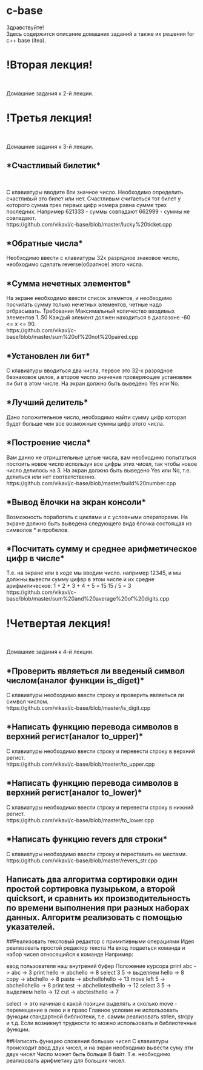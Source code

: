 # c-base

<p>Здравствуйте!<br>
Здесь содержится описание домашних заданий а также их решения for c++ base (itea).<br></p>
<h1>!Вторая лекция!</h1><br>
<p>Домашние задания к 2-й лекции.</p>
<h1>!Третья лекция!</h1><br>
<p>Домашние задания к 3-й лекции.</p>
<h2>*Счастливый билетик*</h2><br>
<p>С клавиатуры вводите 6ти значное число. Необходимо определить счастливый это билет или нет. Счастливым считаеться тот билет у которого сумма трех первых цифр номера равна сумме трех последних.
Например 621333 - суммы совпадают 662999 - суммы не совпадают.<br>
https://github.com/vikavl/c-base/blob/master/lucky%20ticket.cpp </p>

<h2>*Обратные числа*<br></h2>
<p>Необходимо ввести с клавиатуры 32х разрядное знаковое число, необходимо сделать reverse(обратное) этого числа.</p>

<h2>*Сумма нечетных элементов*<br></h2>
<p>На экране необходимо ввести список элемнтов, и необходимо посчитать сумму только нечетных элементов, четные надо отбрасывать. Требования Максимальный количество вводимых элементов 1..50 Каждый элемент должен находиться в диапазоне -60 <= x <= 90.<br>
https://github.com/vikavl/c-base/blob/master/sum%20of%20not%20paired.cpp </p>

<h2>*Установлен ли бит*<br></h2>
<p>С клавиатуры вводиться два числа, первое это 32-х разрядное безнаковое целое, а второе число значение проверяющее установлен ли бит в этом числе. На экран должно быть выведено Yes или No.</p>

<h2>*Лучший делитель*<br></h2>
<p>Дано положительное число, необходимо найти сумму цифр которая будет больше чем все возможные суммы цифр этого числа.</p>

<h2>*Построение числа*<br></h2>
<p>Вам данно не отрицательные целые числа, вам необходимо попытаться постоить новое число используя все цифры этих чисел, так чтобы новое число делилось на 3. На экран должно быть выведено Yes или No, т.е. делиться или нет соответственно. <br>https://github.com/vikavl/c-base/blob/master/build%20number.cpp</p>

<h2>*Вывод ёлочки на экран консоли*<br></h2>
<p>Возможность поработать с циклами и с условными операторами. На экране должно быть выведена следующего вида ёлочка состоящая из символов * и пробелов.</p>

<h2>*Посчитать сумму и среднее арифметическое цифр в числе*<br></h2>
<p>Т.е. на экране или в коде мы вводим число. например 12345, и мы должны вывести сумму цифвр в этом числе и их средне арифмитическое:
1 + 2 + 3 + 4 + 5 = 15
15 / 5 = 3
<br>https://github.com/vikavl/c-base/blob/master/sum%20and%20average%20of%20digits.cpp</p>

<h1>!Четвертая лекция!</h1><br>
<p>Домашние задания к 4-й лекции.</p>
<h2>*Проверить являеться ли введеный символ числом(аналог функции is_diget)*<br></h2>
<p>С клавиатуры необходимо ввести строку и проверить являеться ли символ числом. <br>https://github.com/vikavl/c-base/blob/master/is_digit.cpp</p>

<h2>*Написать функцию перевода символов в верхний регист(аналог to_upper)*<br></h2>
<p>С клавиатуры необходимо ввести строку и перевести строку в верхний регист. <br>https://github.com/vikavl/c-base/blob/master/to_upper.cpp</p>

<h2>*Написать функцию перевода символов в верхний регист(аналог to_lower)*<br></h2>
<p>С клавиатуры необходимо ввести строку и перевести строку в нижний регист.<br>https://github.com/vikavl/c-base/blob/master/to_lower.cpp</p>

<h2>*Написать функцию revers для строки*<br></h2>
<p>С клавиатуры необходимо ввести строку и переставить ее местами.<br>https://github.com/vikavl/c-base/blob/master/revers_str.cpp</p>

<h2>Написать два алгоритма сортировки один простой сортировка пузырьком, а второй quicksort, и сравнить их производительность по времени выполнения при разных наборах данных. Алгоритм реализовать с помощью указателей.<br></h2>
<p>##Реализовать текстовый редактор с примитивными операциями Идея реализовать простой редактор текста На вход подаеться команда и набор чисел относящийся к команде Например:

ввод пользователя     наш внутрений буфер    Положение курсора
print abc          ->  abc                -> 3
print hello        ->  abchello           -> 8
select 3 5         -> выделяем hello      -> 8
copy               -> abchello            -> 8
paste              -> abchellohello       -> 13
move left 5        -> abchellohello       -> 8
print test         -> abchellotesthello   -> 12
select 3 5         -> выделяем hello      -> 12
cut                -> abctesthello        -> 7

select -> это начиная с какой позиции выделять и сколько
move - перемещение в лево и в право
Главное условие не использовать функции стандартной библиотеки, т.е. самим реализовать strlen, strcpy и т.д. Если возникнут трудности то можно использовать и библиотечные функции.

##Написать функцию сложения больших чисел С клавиатуры происходит ввод двух чисел, и на экран необходимо вывести суму эти двух чисел Число может быть больше 8 байт. Т.е. необходимо реализовать арифметику для больших чисел.<br></p>

